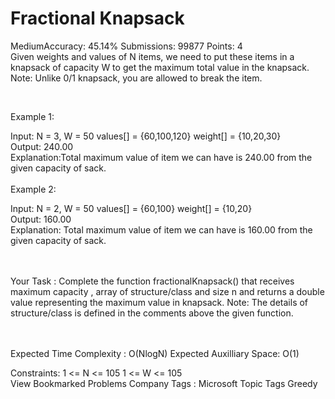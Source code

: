 # Fractional Knapsack
MediumAccuracy: 45.14% 
Submissions: 99877  Points: 4<br>
Given weights and values of N items, we need to put these items in a knapsack of capacity W to get the maximum total value in the knapsack.
Note: Unlike 0/1 knapsack, you are allowed to break the item. 

 <br>

Example 1:

Input:
N = 3, W = 50
values[] = {60,100,120}
weight[] = {10,20,30}<br>
Output:
240.00<br>
Explanation:Total maximum value of item
we can have is 240.00 from the given
capacity of sack. <br><br>
Example 2:

Input:
N = 2, W = 50
values[] = {60,100}
weight[] = {10,20}<br>
Output:
160.00<br>
Explanation:
Total maximum value of item
we can have is 160.00 from the given
capacity of sack.
 
<br><br>
Your Task :
Complete the function fractionalKnapsack() that receives maximum capacity , array of structure/class and size n and returns a double value representing the maximum value in knapsack.
Note: The details of structure/class is defined in the comments above the given function.

<br><br>
Expected Time Complexity : O(NlogN)
Expected Auxilliary Space: O(1)
<br>

Constraints:
1 <= N <= 105
1 <= W <= 105
<br>
View Bookmarked Problems 
Company Tags : 
Microsoft
Topic Tags
Greedy